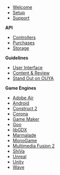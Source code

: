 * [Welcome](index.md)
* [Setup](setup.md)
* [Support](developer_support.md)

**API**
* [Controllers](controllers.md)
* [Purchases](purchasing.md)
* [Storage](storage.md)

**Guidelines**
* [User Interface](interface-guidelines.md)
* [Content & Review](content-review-guidelines.md)
* [Stand Out on OUYA](stand_out_on_ouya.md)

**Game Engines**
* [Adobe Air](adobe-air.md)
* [Android](android.md)
* [Construct 2](construct_2.md)
* [Corona](corona.md)
* [Game Maker](game-maker.md)
* [Goo](goo.md)
* [libGDX](libGDX.md)
* [Marmalade](marmalade.md)
* [MonoGame](mono-game.md)
* [Multimedia Fusion 2](multimedia_fusion_2.md)
* [ShiVa](shiva.md)
* [Unreal](unreal.md)
* [Unity](unity.md)
* [Wave](wave.md)
